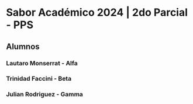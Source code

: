 # Sabor Académico 2024 | 2do Parcial - PPS

## Alumnos
### Lautaro Monserrat - Alfa
### Trinidad Faccini - Beta
### Julian Rodriguez - Gamma

